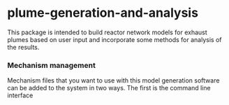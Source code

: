 # plume-generation-and-analysis
This package is intended to build reactor network models for exhaust plumes based on user input and incorporate some methods for analysis of the results.


### Mechanism management

Mechanism files that you want to use with this model generation software can be added to the system in two ways. The first is
the command line interface
